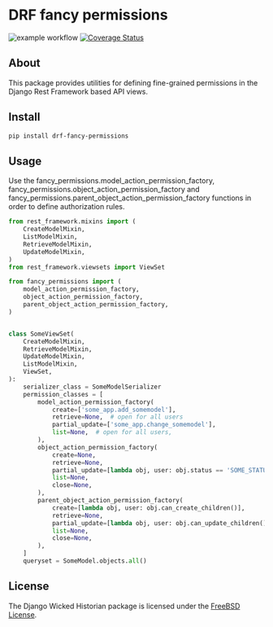# DRF fancy permissions

![example workflow](https://github.com/innovationinit/drf-fancy-permissions/actions/workflows/test-package.yml/badge.svg?branch=main)
[![Coverage Status](https://coveralls.io/repos/github/innovationinit/drf-fancy-permissions/badge.svg)](https://coveralls.io/github/innovationinit/drf-fancy-permissions)


## About

This package provides utilities for defining fine-grained permissions in the Django Rest Framework based API views.

## Install

```bash
pip install drf-fancy-permissions
```

## Usage

Use the fancy_permissions.model_action_permission_factory, fancy_permissions.object_action_permission_factory and
fancy_permissions.parent_object_action_permission_factory functions in order to define authorization rules.

```python
from rest_framework.mixins import (
    CreateModelMixin,
    ListModelMixin,
    RetrieveModelMixin,
    UpdateModelMixin,
)
from rest_framework.viewsets import ViewSet

from fancy_permissions import (
    model_action_permission_factory,
    object_action_permission_factory,
    parent_object_action_permission_factory,
)


class SomeViewSet(
    CreateModelMixin,
    RetrieveModelMixin,
    UpdateModelMixin,
    ListModelMixin,
    ViewSet,
):
    serializer_class = SomeModelSerializer
    permission_classes = [
        model_action_permission_factory(
            create=['some_app.add_somemodel'],
            retrieve=None,  # open for all users
            partial_update=['some_app.change_somemodel'],
            list=None,  # open for all users,
        ),
        object_action_permission_factory(
            create=None,
            retrieve=None,
            partial_update=[lambda obj, user: obj.status == 'SOME_STATUS' and not obj.has_something_meaningful()],
            list=None,
            close=None,
        ),
        parent_object_action_permission_factory(
            create=[lambda obj, user: obj.can_create_children()],
            retrieve=None,
            partial_update=[lambda obj, user: obj.can_update_children()],
            list=None,
            close=None,
        ),
    ]
    queryset = SomeModel.objects.all()
```

## License
The Django Wicked Historian package is licensed under the [FreeBSD
License](https://opensource.org/licenses/BSD-2-Clause).
